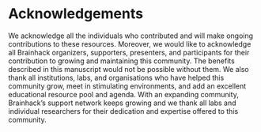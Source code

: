 # Acknowledgements

We acknowledge all the individuals who contributed and will make ongoing contributions to these resources.
Moreover, we would like to acknowledge all Brainhack organizers, supporters, presenters, and participants for their contribution to growing and maintaining this community.
The benefits described in this manuscript would not be possible without them.
We also thank all institutions, labs, and organisations who have helped this community grow, meet in stimulating environments, and add an excellent educational resource pool and agenda. With an expanding community, Brainhack’s support network keeps growing and we thank all labs and individual researchers for their dedication and expertise offered to this community.

